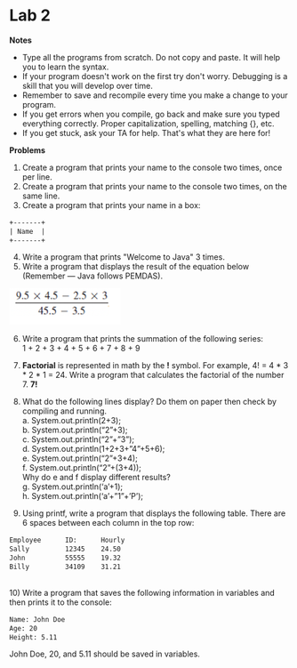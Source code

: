 # Lab 2

**Notes**

- Type all the programs from scratch. Do not copy and paste. It will help you to learn the syntax.
- If your program doesn't work on the first try don't worry. Debugging is a skill that you will develop over time.
- Remember to save and recompile every time you make a change to your program.
- If you get errors when you compile, go back and make sure you typed everything correctly. Proper capitalization, spelling, matching {}, etc.
- If you get stuck, ask your TA for help. That's what they are here for!

**Problems**

1. Create a program that prints your name to the console two times, once per line.
2. Create a program that prints your name to the console two times, on the same line.
3. Create a program that prints your name in a box:

```
+-------+
| Name  |
+-------+
```

4. Write a program that prints "Welcome to Java" 3 times.
5. Write a program that displays the result of the equation below (Remember — Java follows PEMDAS).

![width=200px](lab2_eq.png)

6. Write a program that prints the summation of the following series:<br>
   1 + 2 + 3 + 4 + 5 + 6 + 7 + 8 + 9
7. <b>Factorial</b> is represented in math by the <b>!</b> symbol. For example, 4! = 4 \* 3 \* 2 \* 1 = 24. Write a program that calculates the factorial of the number 7. <b>7!</b>
8. What do the following lines display? Do them on paper then check by compiling and running.<br>
   a. System.out.println(2+3);<br>
   b. System.out.println(“2”+3);<br>
   c. System.out.println(“2”+”3”);<br>
   d. System.out.println(1+2+3+”4”+5+6);<br>
   e. System.out.println(“2”+3+4);<br>
   f. System.out.println(“2”+(3+4));<br>
   Why do e and f display different results?<br>
   g. System.out.println(‘a’+1);<br>
   h. System.out.println(‘a’+”1”+’P’);

   <div style="page-break-after: always;"></div>

9. Using printf, write a program that displays the following table. There
   are 6 spaces between each column in the top row:

```
Employee      ID:      Hourly
Sally         12345    24.50
John          55555    19.32
Billy         34109    31.21
```

<br>
10) Write a program that saves the following information in variables and then prints it to the console:

```
Name: John Doe
Age: 20
Height: 5.11
```

John Doe, 20, and 5.11 should be saved in variables.
